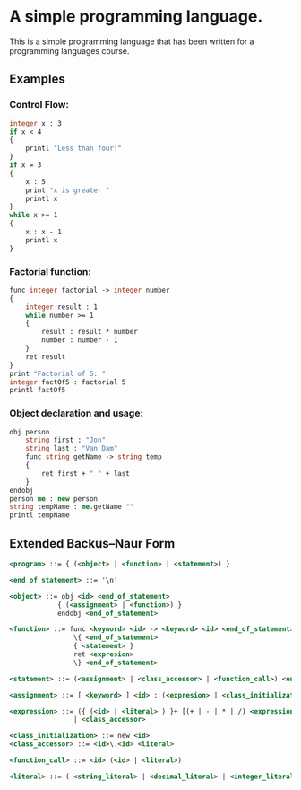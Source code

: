 # A simple programming language.

This is a simple programming language that has been written for a programming languages course.

## Examples

### Control Flow:
```vb
integer x : 3
if x < 4
{
    printl "Less than four!"
}
if x = 3
{
    x : 5
    print "x is greater "
    printl x
}
while x >= 1
{
    x : x - 1
    printl x
}
```

### Factorial function:

```vb
func integer factorial -> integer number
{
    integer result : 1
    while number >= 1
    {
        result : result * number
        number : number - 1
    }
    ret result
}
print "Factorial of 5: "
integer factOf5 : factorial 5
printl factOf5
```

### Object declaration and usage:
```vb
obj person
    string first : "Jon"
    string last : "Van Dam"
    func string getName -> string temp
    {
        ret first + " " + last
    }
endobj
person me : new person
string tempName : me.getName ""
printl tempName
```

## Extended Backus–Naur Form
```xml
<program> ::= { (<object> | <function> | <statement>) }

<end_of_statement> ::= '\n'

<object> ::= obj <id> <end_of_statement>
            { (<assignment> | <function>) }
            endobj <end_of_statement>

<function> ::= func <keyword> <id> -> <keyword> <id> <end_of_statement>
                \{ <end_of_statement>
                { <statement> }
                ret <expresion>
                \} <end_of_statement>

<statement> ::= (<assignment> | <class_accessor> | <function_call>) <end_of_statment>

<assignment> ::= [ <keyword> ] <id> : (<expresion> | <class_initialization>)

<expression> ::= ({ (<id> | <literal> ) }+ [(+ | - | * | /) <expression>]) 
                | <class_accessor>

<class_initialization> ::= new <id>
<class_accessor> ::= <id>\.<id> <literal>

<function_call> ::= <id> (<id> | <literal>)

<literal> ::= ( <string_literal> | <decimal_literal> | <integer_literal> )
```